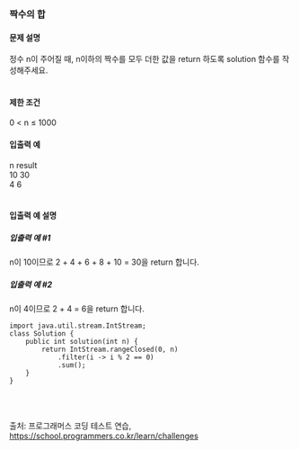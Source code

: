 ### 짝수의 합

#### 문제 설명
정수 n이 주어질 때, n이하의 짝수를 모두 더한 값을 return 하도록 solution 함수를 작성해주세요.<br>
<br>

#### 제한 조건
0 < n ≤ 1000<br>

#### 입출력 예<br>
n	result<br>
10	30<br>
4	6<br>
<br>

#### 입출력 예 설명<br>
##### 입출력 예 #1<br>
n이 10이므로 2 + 4 + 6 + 8 + 10 = 30을 return 합니다.<br>

##### 입출력 예 #2<br>
n이 4이므로 2 + 4 = 6을 return 합니다.<br>

```
import java.util.stream.IntStream;
class Solution {
    public int solution(int n) {
        return IntStream.rangeClosed(0, n)
            .filter(i -> i % 2 == 0)
            .sum();
    }
}
```
<br><br>

출처: 프로그래머스 코딩 테스트 연습, https://school.programmers.co.kr/learn/challenges
